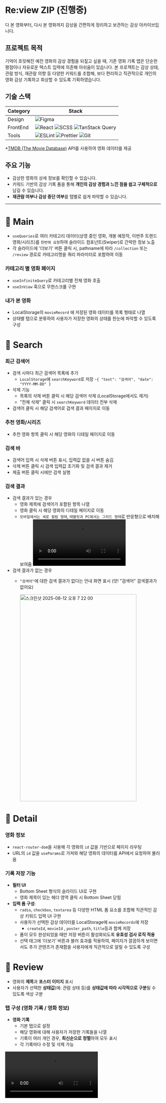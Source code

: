 # Re:view ZIP (진행중)

다 본 영화부터, 다시 본 영화까지 감상을 간편하게 정리하고 보관하는 감상 아카이브입니다.
<br/>

## 프로젝트 목적

기억이 흐릿해진 예전 영화의 감상 경험을 되짚고 싶을 때, 기존 영화 기록 앱은 단순한 평점이나 자유로운 텍스트 입력에 의존해 아쉬움이 있습니다. 본 프로젝트는 감상 상태, 관람 방식, 재관람 의향 등 다양한 키워드를 조합해, 보다 편리하고 직관적으로 개인의 영화 감상 기록하고 회상할 수 있도록 기획하였습니다.

## 기술 스택

<table>
  <thead>
    <tr>
      <th>Category</th>
      <th>Stack</th>
    </tr>
  </thead>
  <tbody>
    <tr>
      <td>Design</td>
      <td>
        <img src="https://img.shields.io/badge/Figma-F24E1E?style=flat-square&logo=Figma&logoColor=white" alt="Figma" />
      </td>
    </tr>
    <tr>
      <td>FrontEnd</td>
      <td>
        <img src="https://img.shields.io/badge/React-61DAFB?style=flat-square&logo=React&logoColor=black" alt="React" />
        <img src="https://img.shields.io/badge/SCSS-CC6699?style=flat-square&logo=Sass&logoColor=white" alt="SCSS" />
        <img src="https://img.shields.io/badge/Tanstack_Query-FF4154?style=flat-square&logo=reactquery&logoColor=white" alt="TanStack Query" />
      </td>
    </tr>
    <tr>
      <td>Tools</td>
      <td>
        <img src="https://img.shields.io/badge/ESLint-4B32C3?style=flat-square&logo=ESLint&logoColor=white" alt="ESLint" />
        <img src="https://img.shields.io/badge/Prettier-F7B93E?style=flat-square&logo=Prettier&logoColor=white" alt="Prettier" />
        <img src="https://img.shields.io/badge/Git-F05032?style=flat-square&logo=Git&logoColor=white" alt="Git" />
      </td>
    </tr>
  </tbody>
</table>

\*[TMDB (The Movie Database)](https://www.themoviedb.org/) API를 사용하여 영화 데이터를 제공

## 주요 기능

- 감상한 영화의 상세 정보를 확인할 수 있습니다.
- 키워드 기반의 감상 기록 폼을 통해 **개인의 감상 경험과 느낀 점을 쉽고 구체적으로** 남길 수 있습니다.
- **재관람 여부나 감상 중단 여부**를 탭별로 쉽게 파악할 수 있습니다.

---

# 📍 Main

- `useQueries`로 여러 카테고리 데이터(상영 중인 영화, 개봉 예정작, 이번주 트렌드 영화/시리즈)를 `한번에 요청`하여 슬라이드 컴포넌트(Swiper)로 간략한 정보 노출
- 각 슬라이드에 '더보기' 버튼 클릭 시, pathname에 따라 `/collection` 또는 `/review` 경로로 카테고리명을 쿼리 파라미터로 포함하여 이동

### 카테고리 별 영화 페이지

- `useInfiniteQuery`로 카테고리별 전체 영화 호출
- `useInView` 훅으로 무한스크롤 구현

### 내가 본 영화

- LocalStorage의 `movieRecord` 에 저장된 영화 데이터를 목록 형태로 나열
- 상태별 탭으로 분류하여 사용자가 저장한 영화의 상태를 한눈에 파악할 수 있도록 구성

# 📍 Search

### 최근 검색어

- 검색 시마다 최근 검색어 목록에 추가
  - `LocalStorage`에 `searchKeyword`로 저장 -`{ "text": "검색어", "date": "YYYY-MM-DD" }`
- 삭제 기능
  - 목록의 삭제 버튼 클릭 시 해당 검색어 삭제 (LocalStorage에서도 제거)
  - "전체 삭제" 클릭 시 `searchKeyword` 데이터 전부 삭제
- 검색어 클릭 시 해당 검색어로 검색 결과 페이지로 이동

### 추천 영화/시리즈

- 추천 영화 항목 클릭 시 해당 영화의 디테일 페이지로 이동

### 검색 바

- 검색어 입력 시 삭제 버튼 표시, 입력값 없을 시 버튼 숨김
- 삭제 버튼 클릭 시 검색 입력값 초기화 및 검색 결과 제거
- 제출 버튼 클릭 시에만 검색 실행

### 검색 결과

- 검색 결과가 있는 경우
  - 영화 제목에 검색어가 포함된 항목 나열
  - 영화 클릭 시 해당 영화의 디테일 페이지로 이동
  - `모바일에서는 세로 컬럼 형태`, `태블릿과 PC에서는 그리드 형태`로 반응형으로 배치해 보여줌
    <video src="https://github.com/user-attachments/assets/fa8f4b04-0171-4856-92f0-0b79b2d2c27f"></video>
- 검색 결과가 없는 경우
  - `"검색어"`에 대한 검색 결과가 없다는 안내 화면 표시 (앗! "검색어" 검색결과가 없어요)
    
    <img width="377" height="669" alt="스크린샷 2025-08-12 오후 7 22 00" src="https://github.com/user-attachments/assets/de64e3ff-40ff-4722-8762-90cb49043cf3" />

# 📍 Detail

### 영화 정보

- `react-router-dom`을 사용해 각 영화의 `id` 값을 기반으로 페이지 라우팅
- URL의 `id` 값을 `useParams`로 가져와 해당 영화의 데이터를 API에서 요청하여 불러옴

### 기록 저장 기능

- **필터 UI**
  - Bottom Sheet 형식의 슬라이드 UI로 구현
  - 영화 제목이 있는 헤더 영역 클릭 시 Bottom Sheet 닫힘
- **입력 폼 구성**:
  - `radio`, `checkbox`, `textarea` 등 다양한 HTML 폼 요소를 조합해 직관적인 감상 키워드 입력 UI 구현
  - 사용자가 선택한 감상 데이터를 LocalStorage에 `movieRecords`에 저장
    - `createId`, `movieId` , `poster_path`, `title`등과 함께 저장
  - 폼이 모두 완성되었을 때만 저장 버튼이 활성화되도록 **유효성 검사 로직 적용**
  - 선택 태그에 ‘더보기’ 버튼과 블러 효과를 적용하여, 페이지가 깔끔하게 보이면서도 추가 콘텐츠가 존재함을 사용자에게 직관적으로 알릴 수 있도록 구성

# 📍 Review

- 영화의 **제목**과 **포스터 이미지** 표시
- 사용자가 선택한 **상태값**(예: 관람 상태 등)를 **상태값에 따라 시각적으로 구분**될 수 있도록 색상 구분

### 탭 구성 (영화 기록 / 영화 정보)

- **영화 기록**
  - 기본 탭으로 설정
  - 해당 영화에 대해 사용자가 저장한 기록들을 나열
  - 기록이 여러 개인 경우, **최신순으로 정렬**하여 모두 표시
  - 각 기록마다 수정 및 삭제 가능
 
<video src="https://github.com/user-attachments/assets/d15f0bd9-d4e3-447b-9984-10756c9c77f1"></vidoe>
